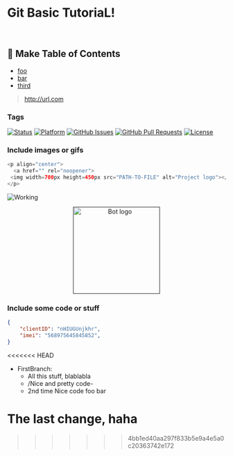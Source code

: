 # Git Basic TutoriaL!

&nbsp;
&nbsp;
&nbsp;
&nbsp;

## 📝 Make Table of Contents

- [foo](#foo)
- [bar](#bar)
- [third](#third)


> http://url.com


### Tags

[![Status](https://img.shields.io/badge/status-active-success.svg)]()
[![Platform](https://img.shields.io/badge/platform-reddit-orange.svg)](https://www.reddit.com/user/Wordbook_Bot)
[![GitHub Issues](https://img.shields.io/github/issues/kylelobo/The-Documentation-Compendium.svg)](https://github.com/kylelobo/The-Documentation-Compendium/issues)
[![GitHub Pull Requests](https://img.shields.io/github/issues-pr/kylelobo/The-Documentation-Compendium.svg)](https://github.com/kylelobo/The-Documentation-Compendium/pulls)
[![License](https://img.shields.io/badge/license-MIT-blue.svg)](/LICENSE)


### Include images or gifs

``` java
<p align="center">
  <a href="" rel="noopener">
 <img width=700px height=450px src="PATH-TO-FILE" alt="Project logo"></a>
</p>
```

![Working](https://media.tenor.com/dHk-LfzHrtwAAAAi/linux-computer.gif)


<p align="center">
  <a href="" rel="noopener">
 <img width=200px height=200px src="https://i.imgur.com/FxL5qM0.jpg" alt="Bot logo"></a>
</p>

### Include some code or stuff

```json
{
    "clientID": "nHIUGUnjkhr",
    "imei": "568975645845852",
}

```


<<<<<<< HEAD
- FirstBranch:
    - All this stuff, blablabla
    - /Nice and pretty code\-
    - 2nd time Nice code foo bar


The last change, haha
=======
>>>>>>> 4bb1ed40aa297f833b5e9a4e5a0c20363742e172
